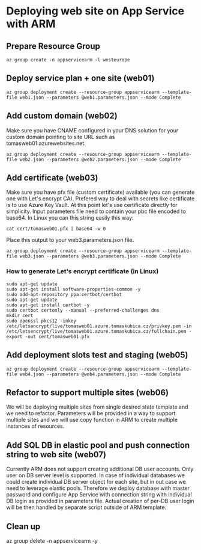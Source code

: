 # Deploying web site on App Service with ARM

## Prepare Resource Group
```
az group create -n appservicearm -l westeurope
```

## Deploy service plan + one site (web01)
```
az group deployment create --resource-group appservicearm --template-file web1.json --parameters @web1.parameters.json --mode Complete
```

## Add custom domain (web02)
Make sure you have CNAME configured in your DNS solution for your custom domain pointing to site URL such as tomasweb01.azurewebsites.net.

```
az group deployment create --resource-group appservicearm --template-file web2.json --parameters @web2.parameters.json --mode Complete
```

## Add certificate (web03)
Make sure you have pfx file (custom certificate) available (you can generate one with Let's encrypt CA). Prefered way to deal with secrets like certificate is to use Azure Key Vault. At this point let's use certificate directly for simplicity. Input parameters file need to contain your pbc file encoded to base64. In Linux you can this string easily this way:

```
cat cert/tomasweb01.pfx | base64 -w 0
```

Place this output to your web3.parameters.json file.

```
az group deployment create --resource-group appservicearm --template-file web3.json --parameters @web3.parameters.json --mode Complete
```

### How to generate Let's encrypt certificate (in Linux)
```
sudo apt-get update
sudo apt-get install software-properties-common -y
sudo add-apt-repository ppa:certbot/certbot
sudo apt-get update
sudo apt-get install certbot -y
sudo certbot certonly --manual --preferred-challenges dns
mkdir cert
sudo openssl pkcs12 -inkey /etc/letsencrypt/live/tomasweb01.azure.tomaskubica.cz/privkey.pem -in /etc/letsencrypt/live/tomasweb01.azure.tomaskubica.cz/fullchain.pem -export -out cert/tomasweb01.pfx
```

## Add deployment slots test and staging (web05)
```
az group deployment create --resource-group appservicearm --template-file web4.json --parameters @web4.parameters.json --mode Complete
```

## Refactor to support multiple sites (web06)
We will be deploying multiple sites from single desired state template and we need to refactor. Parameters will be provided in a way to support multiple sites and we will use copy function in ARM to create multiple instances of resources.



## Add SQL DB in elastic pool and push connection string to web site (web07)
Currently ARM does not support creating additional DB user accounts. Only user on DB server level is supported. In case of individual databases we could create individual DB server object for each site, but in out case we need to leverage elastic pools. Therefore we deploy database with master password and configure App Service with connection string with individual DB login as provided in parameters file. Actual creation of per-DB user login will be then handled by separate script outside of ARM template.



## Clean up
az group delete -n appservicearm -y 